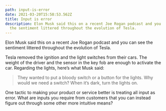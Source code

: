 ```yaml
---
path: input-is-error
date: 2021-03-20T15:58:53.562Z
title: Input is error
description: Elon Musk said this on a recent Joe Rogan podcast and you can see
  the sentiment littered throughout the evolution of Tesla.
---
```

Elon Musk said this on a recent Joe Rogan podcast and you can see the sentiment littered throughout the evolution of Tesla.

Tesla removed the ignition and the light switches from their cars. The weight of the driver and the sensor in the key fob are enough to activate the car. Regarding the lights, here’s what Musk said:

> They wanted to put a bloody switch or a button for the lights. Why would we need a switch? When it’s dark, turn the lights on.

One tactic to making your product or service better is treating all input as error. What are inputs you require from customers that you can instead figure out through some other more intuitive means?